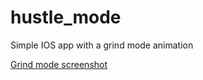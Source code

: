 # hustle_mode
Simple IOS app with a grind mode animation

[Grind mode screenshot](https://user-images.githubusercontent.com/30597759/31596642-a22725e6-b1f8-11e7-9c20-0a7623b7e5c9.jpeg)
